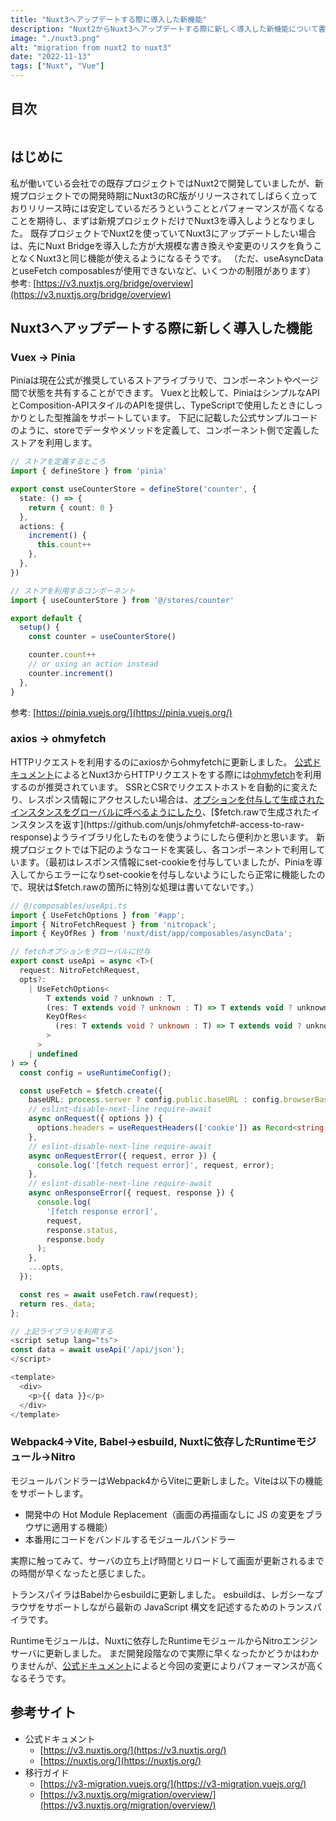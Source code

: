 ```yaml
---
title: "Nuxt3へアップデートする際に導入した新機能"
description: "Nuxt2からNuxt3へアップデートする際に新しく導入した新機能について書いています"
image: "./nuxt3.png"
alt: "migration from nuxt2 to nuxt3"
date: "2022-11-13"
tags: ["Nuxt", "Vue"]
---
```


## 目次

```toc
```

## はじめに

私が働いている会社での既存プロジェクトではNuxt2で開発していましたが、新規プロジェクトでの開発時期にNuxt3のRC版がリリースされてしばらく立っておりリリース時には安定しているだろうということとパフォーマンスが高くなることを期待し、まずは新規プロジェクトだけでNuxt3を導入しようとなりました。
既存プロジェクトでNuxt2を使っていてNuxt3にアップデートしたい場合は、先にNuxt Bridgeを導入した方が大規模な書き換えや変更のリスクを負うことなくNuxt3と同じ機能が使えるようになるそうです。
（ただ、useAsyncDataとuseFetch composablesが使用できないなど、いくつかの制限があります）
参考: [https://v3.nuxtjs.org/bridge/overview](https://v3.nuxtjs.org/bridge/overview)

## Nuxt3へアップデートする際に新しく導入した機能

### Vuex → Pinia

Piniaは現在公式が推奨しているストアライブラリで、コンポーネントやページ間で状態を共有することができます。
Vuexと比較して、PiniaはシンプルなAPIとComposition-APIスタイルのAPIを提供し、TypeScriptで使用したときにしっかりとした型推論をサポートしています。
下記に記載した公式サンプルコードのように、storeでデータやメソッドを定義して、コンポーネント側で定義したストアを利用します。

```ts
// ストアを定義するところ
import { defineStore } from 'pinia'

export const useCounterStore = defineStore('counter', {
  state: () => {
    return { count: 0 }
  },
  actions: {
    increment() {
      this.count++
    },
  },
})

```

```ts
// ストアを利用するコンポーネント
import { useCounterStore } from '@/stores/counter'

export default {
  setup() {
    const counter = useCounterStore()

    counter.count++
    // or using an action instead
    counter.increment()
  },
}

```

参考: [https://pinia.vuejs.org/](https://pinia.vuejs.org/)

### axios → ohmyfetch

HTTPリクエストを利用するのにaxiosからohmyfetchに更新しました。
[公式ドキュメント](https://v3.nuxtjs.org/api/utils/dollarfetch/#fetch)によるとNuxt3からHTTPリクエストをする際には[ohmyfetch](https://github.com/unjs/ohmyfetch)を利用するのが推奨されています。
SSRとCSRでリクエストホストを自動的に変えたり、レスポンス情報にアクセスしたい場合は、[オプションを付与して生成されたインスタンスをグローバルに呼べるようにしたり](https://github.com/unjs/ohmyfetch#%EF%B8%8F-create-fetch-with-default-options)、[$fetch.rawで生成されたインスタンスを返す](https://github.com/unjs/ohmyfetch#-access-to-raw-response)ようライブラリ化したものを使うようにしたら便利かと思います。
新規プロジェクトでは下記のようなコードを実装し、各コンポーネントで利用しています。（最初はレスポンス情報にset-cookieを付与していましたが、Piniaを導入してからエラーになりset-cookieを付与しないようにしたら正常に機能したので、現状は$fetch.rawの箇所に特別な処理は書いてないです。）

```ts
// @/composables/useApi.ts
import { UseFetchOptions } from '#app';
import { NitroFetchRequest } from 'nitropack';
import { KeyOfRes } from 'nuxt/dist/app/composables/asyncData';

// fetchオプションをグローバルに付与
export const useApi = async <T>(
  request: NitroFetchRequest,
  opts?:
    | UseFetchOptions<
        T extends void ? unknown : T,
        (res: T extends void ? unknown : T) => T extends void ? unknown : T,
        KeyOfRes<
          (res: T extends void ? unknown : T) => T extends void ? unknown : T
        >
      >
    | undefined
) => {
  const config = useRuntimeConfig();

  const useFetch = $fetch.create({
    baseURL: process.server ? config.public.baseURL : config.browserBaseURL,
    // eslint-disable-next-line require-await
    async onRequest({ options }) {
      options.headers = useRequestHeaders(['cookie']) as Record<string, string>;
    },
    // eslint-disable-next-line require-await
    async onRequestError({ request, error }) {
      console.log('[fetch request error]', request, error);
    },
    // eslint-disable-next-line require-await
    async onResponseError({ request, response }) {
      console.log(
        '[fetch response error]',
        request,
        response.status,
        response.body
      );
    },
    ...opts,
  });

  const res = await useFetch.raw(request);
  return res._data;
};

```

```ts
// 上記ライブラリを利用する
<script setup lang="ts">
const data = await useApi('/api/json');
</script>

<template>
  <div>
    <p>{{ data }}</p>
  </div>
</template>

```

### Webpack4→Vite, Babel→esbuild, Nuxtに依存したRuntimeモジュール→Nitro

モジュールバンドラーはWebpack4からViteに更新しました。Viteは以下の機能をサポートします。

- 開発中の Hot Module Replacement（画面の再描画なしに JS の変更をブラウザに適用する機能）
- 本番用にコードをバンドルするモジュールバンドラー

実際に触ってみて、サーバの立ち上げ時間とリロードして画面が更新されるまでの時間が早くなったと感じました。

トランスパイラはBabelからesbuildに更新しました。
esbuildは、レガシーなブラウザをサポートしながら最新の JavaScript 構文を記述するためのトランスパイラです。

Runtimeモジュールは、Nuxtに依存したRuntimeモジュールからNitroエンジンサーバに更新しました。
まだ開発段階なので実際に早くなったかどうかはわかりませんが、[公式ドキュメント](https://v3.nuxtjs.org/migration/server)によると今回の変更によりパフォーマンスが高くなるそうです。

## 参考サイト

- 公式ドキュメント
  - [https://v3.nuxtjs.org/](https://v3.nuxtjs.org/)
  - [https://nuxtjs.org/](https://nuxtjs.org/)
- 移行ガイド
  - [https://v3-migration.vuejs.org/](https://v3-migration.vuejs.org/)
  - [https://v3.nuxtjs.org/migration/overview/](https://v3.nuxtjs.org/migration/overview/)
